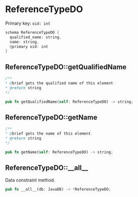 # ReferenceTypeDO

Primary key: `oid: int`

```rust
schema ReferenceTypeDO {
  qualified_name: string,
  name: string,
  @primary oid: int
}
```
## ReferenceTypeDO::getQualifiedName

```java
/**
* @brief gets the qualified name of this element.
* @return string
*/
```
```rust
pub fn getQualifiedName(self: ReferenceTypeDO) -> string;
```
## ReferenceTypeDO::getName

```java
/**
* @brief gets the name of this element.
* @return string
*/
```
```rust
pub fn getName(self: ReferenceTypeDO) -> string;
```
## ReferenceTypeDO::\_\_all\_\_

Data constraint method.

```rust
pub fn __all__(db: JavaDB) -> *ReferenceTypeDO;
```
